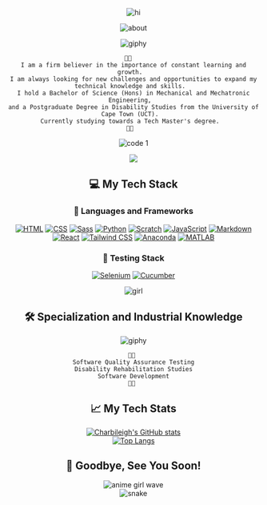 <div align="center">

![hi](https://github.com/user-attachments/assets/29c226b3-bf36-4bf7-878a-153e7c181650)

![about](https://github.com/charbileigh/charbileigh/assets/44195461/8407afa5-c4c2-4d79-9422-17850dfc2db8)

![giphy](https://github.com/user-attachments/assets/726eab29-cb72-4f9b-928f-e9c4dcf15346)


```
🌸🌸   
I am a firm believer in the importance of constant learning and growth.  
I am always looking for new challenges and opportunities to expand my technical knowledge and skills.  
I hold a Bachelor of Science (Hons) in Mechanical and Mechatronic Engineering,  
and a Postgraduate Degree in Disability Studies from the University of Cape Town (UCT).  
Currently studying towards a Tech Master's degree.  
🌸🌸  
```
![code 1](https://github.com/user-attachments/assets/d17303f3-52f0-4d9d-8e3d-ff89d5551fc6)


![](https://komarev.com/ghpvc/?username=charbileigh&color=ff69b4)



## 💻 My Tech Stack

### 🌸 Languages and Frameworks

[![HTML](https://img.shields.io/badge/HTML-%23E34F26.svg?logo=html5&logoColor=white)](#)
[![CSS](https://img.shields.io/badge/CSS-639?logo=css&logoColor=fff)](#)
[![Sass](https://img.shields.io/badge/Sass-C69?logo=sass&logoColor=fff)](#)
[![Python](https://img.shields.io/badge/Python-3776AB?logo=python&logoColor=fff)](#)
[![Scratch](https://img.shields.io/badge/Scratch-4D97FF?logo=scratch&logoColor=fff)](#)
[![JavaScript](https://img.shields.io/badge/JavaScript-F7DF1E?logo=javascript&logoColor=000)](#)
[![Markdown](https://img.shields.io/badge/Markdown-%23000000.svg?logo=markdown&logoColor=white)](#)
[![React](https://img.shields.io/badge/React-%2320232a.svg?logo=react&logoColor=%2361DAFB)](#)
[![Tailwind CSS](https://img.shields.io/badge/Tailwind%20CSS-%2338B2AC.svg?logo=tailwind-css&logoColor=white)](#)
[![Anaconda](https://img.shields.io/badge/Anaconda-44A833?logo=anaconda&logoColor=fff)](#)
[![MATLAB](https://img.shields.io/badge/MATLAB-0076A8?logo=mathworks&logoColor=fff)](#)



### 🌸 Testing Stack

[![Selenium](https://img.shields.io/badge/Selenium-43B02A?logo=selenium&logoColor=fff)](#)
[![Cucumber](https://img.shields.io/badge/Cucumber-23D96C?logo=cucumber&logoColor=fff)](#)



![girl](https://user-images.githubusercontent.com/44195461/126067778-f5ef38c1-8177-464f-915d-dee8609aefd3.gif)



## 🛠️ Specialization and Industrial Knowledge

![giphy](https://i.pinimg.com/originals/16/c2/41/16c24137ad4ce2e32a3eb1b8c4a659aa.gif)

```
🌸🌸 
Software Quality Assurance Testing
Disability Rehabilitation Studies
Software Development
🌸🌸 
```



## 📈 My Tech Stats

[![Charbileigh's GitHub stats](https://github-readme-stats.vercel.app/api?username=charbileigh&theme=midnight-purple)](https://github.com/anuraghazra/github-readme-stats)  
[![Top Langs](https://github-readme-stats.vercel.app/api/top-langs/?username=charbileigh&theme=midnight-purple)](https://github.com/anuraghazra/github-readme-stats)



## 👋 Goodbye, See You Soon!

![anime girl wave](https://user-images.githubusercontent.com/44195461/126068011-1e2ac1ea-22bf-4640-b379-4845cd7ca15f.gif)  
![snake](https://user-images.githubusercontent.com/44195461/126070537-4917b556-c50d-458f-aa9e-9b93a9cafe63.gif)

</div>

<!--
**charbileigh/charbileigh** is a ✨ _special_ ✨ repository because its `README.md` (this file) appears on your GitHub profile.
-->


